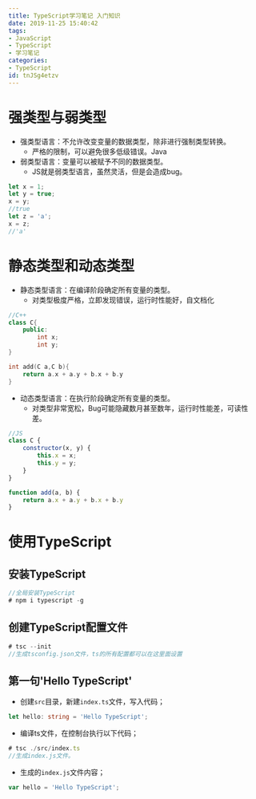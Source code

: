 ```yaml
---
title: TypeScript学习笔记 入门知识
date: 2019-11-25 15:40:42
tags:
- JavaScript
- TypeScript
- 学习笔记
categories:
- TypeScript
id: tnJSg4etzv
---
```

# 强类型与弱类型

- 强类型语言：不允许改变变量的数据类型，除非进行强制类型转换。
    - 严格的限制，可以避免很多低级错误。Java
- 弱类型语言：变量可以被赋予不同的数据类型。
    - JS就是弱类型语言，虽然灵活，但是会造成bug。
    
```js
let x = 1;
let y = true;
x = y;
//true
let z = 'a';
x = z;
//'a'
```

# 静态类型和动态类型

- 静态类型语言：在编译阶段确定所有变量的类型。
    - 对类型极度严格，立即发现错误，运行时性能好，自文档化

```c++
//C++
class C{
    public:
        int x;
        int y;
}

int add(C a,C b){
    return a.x + a.y + b.x + b.y
}
```

- 动态类型语言：在执行阶段确定所有变量的类型。
    - 对类型非常宽松，Bug可能隐藏数月甚至数年，运行时性能差，可读性差。

```js
//JS
class C {
    constructor(x, y) {
        this.x = x;
        this.y = y;
    }
}

function add(a, b) {
    return a.x + a.y + b.x + b.y
}
```

# 使用TypeScript

## 安装TypeScript

```js
//全局安装TypeScript
# npm i typescript -g
```

## 创建TypeScript配置文件

```js
# tsc --init
//生成tsconfig.json文件，ts的所有配置都可以在这里面设置
```

## 第一句'Hello TypeScript'

- 创建`src`目录，新建`index.ts`文件，写入代码；

```ts
let hello: string = 'Hello TypeScript';
```

- 编译ts文件，在控制台执行以下代码；

```js
# tsc ./src/index.ts
//生成index.js文件。
```

- 生成的`index.js`文件内容；

```js
var hello = 'Hello TypeScript';
```
